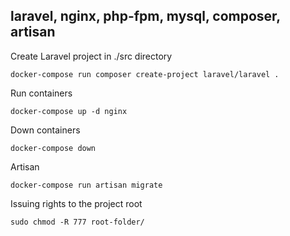 ## laravel, nginx, php-fpm, mysql, composer, artisan

Create Laravel project in ./src directory
```
docker-compose run composer create-project laravel/laravel .
```

Run containers
```
docker-compose up -d nginx
```

Down containers
```
docker-compose down
```

Artisan
```
docker-compose run artisan migrate
```

Issuing rights to the project root
```
sudo chmod -R 777 root-folder/
```